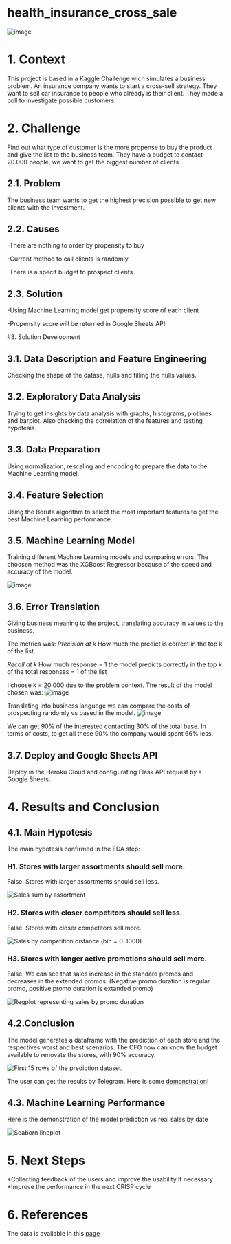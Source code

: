 # health_insurance_cross_sale
![image](https://user-images.githubusercontent.com/77629603/158879224-d703e986-a8e4-4229-a384-2252c879f8ba.png)

# 1. Context

This project is based in a Kaggle Challenge wich simulates a business problem. An insurance company wants to start a cross-sell strategy. They want to sell car insurance to people who already is their client. They made a poll to investigate possible customers.

# 2. Challenge

Find out what type of customer is the more propense to buy the product and give the list to the business team. They have a budget to contact 20.000 people, we want to get the biggest number of clients 

## 2.1. Problem

The business team wants to get the highest precision possible to get new clients with the investment.

## 2.2. Causes

-There are nothing to order by propensity to buy

-Current method to call clients is randomly

-There is a specif budget to prospect clients

## 2.3. Solution

-Using Machine Learning model get propensity score of each client

-Propensity score will be returned in Google Sheets API

#3. Solution Development

## 3.1. Data Description and Feature Engineering

Checking the shape of the datase, nulls and filling the nulls values. 

## 3.2. Exploratory Data Analysis

Trying to get insights by data analysis with graphs, histograms, plotlines and barplot. Also checking the correlation of the features and testing hypotesis.

## 3.3. Data Preparation

Using normalization, rescaling and encoding to prepare the data to the Machine Learning model.

## 3.4. Feature Selection

Using the Boruta algorithm to select the most important features to get the best Machine Learning performance.

## 3.5. Machine Learning Model

Training different Machine Learning models and comparing errors. The choosen method was the XGBoost Regressor because of the speed and accuracy of the model. 

![image](https://user-images.githubusercontent.com/77629603/159000872-cfde09d8-137a-4f50-a43d-8d6e32e0f25a.png)


## 3.6. Error Translation

Giving business meaning to the project, translating accuracy in values to the business.

The metrics was:
*Precision at k*
How much the predict is correct in the top k of the list. 

*Recall at k*
How much response = 1 the model predicts correctly in the top k of the total responses = 1 of the list

I choose k = 20.000 due to the problem context. The result of the model chosen was:
![image](https://user-images.githubusercontent.com/77629603/159001525-67067def-b65c-44c1-b387-3fb3a03a38f5.png)

Translating into business languege we can compare the costs of prospecting randomly vs based in the model.
![image](https://user-images.githubusercontent.com/77629603/159006315-6457fce6-802d-4ab4-87df-bea41f1de329.png)

We can get 90% of the interested contacting 30% of the total base. In terms of costs, to get all these 90% the company would spent 66% less.

## 3.7. Deploy and Google Sheets API

Deploy in the Heroku Cloud and configurating Flask API request by a Google Sheets.

# 4. Results and Conclusion

## 4.1. Main Hypotesis 

The main hypotesis confirmed in the EDA step:

### H1. Stores with larger assortments should sell more.
False. Stores with larger assortments should sell less.

![Sales sum by assortment](https://user-images.githubusercontent.com/77629603/155387884-6c33a7be-82e5-4c57-8648-28bf0f217aae.png)


### H2. Stores with closer competitors should sell less.
False. Stores with closer competitors sell more.

![Sales by competition distance (bin = 0-1000)](https://user-images.githubusercontent.com/77629603/155381618-a59fdbc2-e4af-45dd-8458-3159ddc01eac.png)


### H3. Stores with longer active promotions should sell more.
False. We can see that sales increase in the standard promos and decreases in the extended promos.
(Negative promo duration is regular promo, positive promo duration is extanded promo)

![Regplot representing sales by promo duration](https://user-images.githubusercontent.com/77629603/155382386-6c6462ab-0820-4dae-a1ca-51ea9a0aad33.png)

## 4.2.Conclusion
The model generates a dataframe with the prediction of each store and the respectives worst and best scenarios. 
The CFO now can know the budget available to renovate the stores, with 90% accuracy.

![First 15 rows of the prediction dataset.](https://user-images.githubusercontent.com/77629603/155379600-1321b4d9-6db2-4941-80cf-96012798fe00.png)

The user can get the results by Telegram. Here is some [demonstration](https://www.linkedin.com/posts/heitor-felix_datascience-datadriven-business-activity-6902361790051606528-2Fjo)!

## 4.3. Machine Learning Performance

Here is the demonstration of the model prediction vs real sales by date

![Seaborn lineplot](https://user-images.githubusercontent.com/77629603/155380531-060fbf29-4f30-486f-b875-4d3b0ead5178.png)


# 5. Next Steps

*Collecting feedback of the users and improve the usability if necessary
*Improve the performance in the next CRISP cycle

# 6. References

The data is avaliable in this [page](https://www.kaggle.com/c/rossmann-store-sales)
